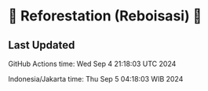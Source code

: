 
# 🌳 Reforestation (Reboisasi) 🌲

## Last Updated

GitHub Actions time: Wed Sep  4 21:18:03 UTC 2024

Indonesia/Jakarta time: Thu Sep  5 04:18:03 WIB 2024
